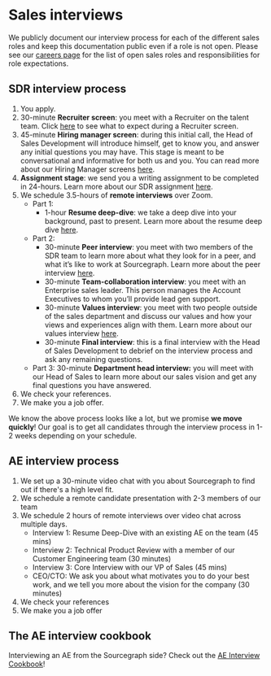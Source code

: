 # Sales interviews

We publicly document our interview process for each of the different sales roles and keep this documentation public even if a role is not open. Please see our [careers page](https://boards.greenhouse.io/sourcegraph91) for the list of open sales roles and responsibilities for role expectations.

## SDR interview process 

1. You apply.
2. 30-minute **Recruiter screen**: you meet with a Recruiter on the talent team. Click [here](https://about.sourcegraph.com/handbook/talent/types_of_interviews#recruiter-screen) to see what to expect during a Recruiter screen. 
3. 45-minute **Hiring manager screen**: during this initial call, the Head of Sales Development will introduce himself, get to know you, and answer any initial questions you may have. This stage is meant to be conversational and informative for both us and you. You can read more about our Hiring Manager screens [here](https://about.sourcegraph.com/handbook/talent/types_of_interviews#hiring-manager-screen).
4. **Assignment stage**: we send you a writing assignment to be completed in 24-hours.  Learn more about our SDR assignment [here](https://about.sourcegraph.com/handbook/talent/types_of_interviews#sales).
5. We schedule 3.5-hours of **remote interviews** over Zoom.
	- Part 1: 
	  - 1-hour **Resume deep-dive**: we take a deep dive into your background, past to present.  Learn more about the resume deep dive [here](https://about.sourcegraph.com/handbook/talent/types_of_interviews#resume-deep-dive). 
	- Part 2: 
	  - 30-minute **Peer interview**: you meet with two members of the SDR team to learn more about what they look for in a peer, and what it’s like to work at Sourcegraph. Learn more about the peer interview [here](https://about.sourcegraph.com/handbook/talent/types_of_interviews#peer-interview). 
	  - 30-minute **Team-collaboration interview**: you meet with an Enterprise sales leader. This person manages the Account Executives to whom you’ll provide lead gen support.
	  - 30-minute **Values interview**: you meet with two people outside of the sales department and discuss our values and how your views and experiences align with them.  Learn more about our values interview [here](https://about.sourcegraph.com/handbook/talent/types_of_interviews#values-interview).
	  - 30-minute **Final interview**: this is a final interview with the Head of Sales Development to debrief on the interview process and ask any remaining questions. 
	- Part 3: 30-minute **Department head interview:** you will meet with our Head of Sales to learn more about our sales vision and get any final questions you have answered. 
6. We check your references.
7. We make you a job offer.

We know the above process looks like a lot, but we promise **we move quickly**! Our goal is to get all candidates through the interview process in 1-2 weeks depending on your schedule. 

## AE interview process
1. We set up a 30-minute video chat with you about Sourcegraph to find out if there's a high level fit.
2. We schedule a remote candidate presentation with 2-3 members of our team
3. We schedule 2 hours of remote interviews over video chat across multiple days.
	- Interview 1: Resume Deep-Dive with an existing AE on the team (45 mins)
	- Interview 2: Technical Product Review with a member of our Customer Engineering team (30 minutes)
	- Interview 3: Core Interview with our VP of Sales (45 mins)
	- CEO/CTO: We ask you about what motivates you to do your best work, and we tell you more about the vision for the company (30 minutes)
4. We check your references
5. We make you a job offer


## The AE interview cookbook
Interviewing an AE from the Sourcegraph side?  Check out the [AE Interview Cookbook](https://docs.google.com/document/d/112zt2yaMRcl6BPmHY4nGplojZEVwKW4I-szoXu0fXPM/)!
